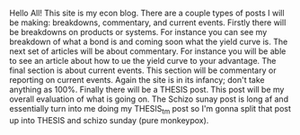 Hello All! This site is my econ blog. There are a couple types of posts I will be making: breakdowns, commentary, and current events. Firstly there will be breakdowns on products or systems. For instance you can see my breakdown of what a bond is and coming soon what the yield curve is. The next set of articles will be about commentary. For instance you will be able to see an article about how to ue the yield curve to your advantage. The final section is about current events. This section will be commentary or reporting on current events. Again the site is in its infancy; don't take anything as 100%. Finally there will be a THESIS post. This post will be my overall evaluation of what is going on. The Schizo sunay post is long af and essentially turn into me doing my THESIS<sub>tm</sub> post so I'm gonna split that post up into THESIS and schizo sunday (pure monkeypox).


<!-- Update about.md, blog-preview.md, and portfolio-preview.md (maybe). Most likely just like github? -->